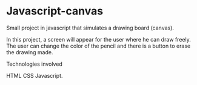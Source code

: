 # Javascript-canvas
Small project in javascript that simulates a drawing board (canvas).

In this project, a screen will appear for the user where he can draw freely. The user can change the color of the pencil and there is a button to erase the drawing made.

Technologies involved

HTML
CSS
Javascript.
